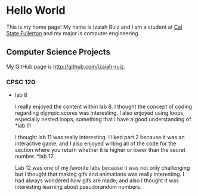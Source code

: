 # Hello World

This is my home page! My name is Izaiah Ruiz and I am a student at [Cal State Fullerton](http://www.fullerton.edu/) and my major is computer engineering.

## Computer Science Projects

My GitHub page is http://github.com/izaiah-ruiz.

### CPSC 120

* lab 8

    I really enjoyed the content within lab 8. I thought the concept of coding regarding olympic scores was interesting. I also enjoyed using loops, especially nested loops, something that I have a good understanding of. 
*lab 11

    I thought lab 11 was really interesting. I liked part 2 because it was an interactive game, and I also enjoyed writing all of the code for the section where you return whether it is higher or lower than the secret number. 
*lab 12

    Lab 12 was one of my favorite labs because it was not only challenging but I thought that making gifs and animations was really interesting. I had always wondered how gifs are made, and also I thought it was interesting learning about pseudorandom numbers. 
